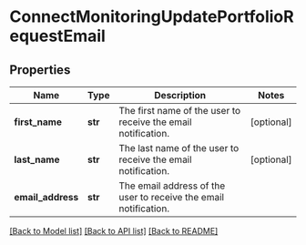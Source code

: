 # ConnectMonitoringUpdatePortfolioRequestEmail

## Properties
Name | Type | Description | Notes
------------ | ------------- | ------------- | -------------
**first_name** | **str** | The first name of the user to receive the email notification. | [optional] 
**last_name** | **str** | The last name of the user to receive the email notification. | [optional] 
**email_address** | **str** | The email address of the user to receive the email notification. | 

[[Back to Model list]](../README.md#documentation-for-models) [[Back to API list]](../README.md#documentation-for-api-endpoints) [[Back to README]](../README.md)


